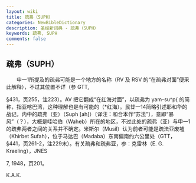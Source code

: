 ```yaml
---
layout: wiki
title: 疏弗（SUPH）
categories: NewBibleDictionary
description: 圣经新词典 - 疏弗（SUPH）
keywords: 疏弗, SUPH
comments: false
---
```


## 疏弗（SUPH）

　　申一1所提及的疏弗可能是一个地方的名称（RV 及 RSV 的“在疏弗对面”便采此解释），不过其位置不详（参 GTT,

§431，页255，注223）。AV 把它翻成“在红海对面”，以疏弗为 yam-su^p{ 的简称，指亚喀巴湾，这种理解也是有可能的（*红海）。民廿一14简略引述耶和华的战记，内中的疏弗（亚）（Suph [ah]）〔译注：和合本作“苏法”〕，意即“暴风”（？），大概是哇哈伯（Waheb）所在的地区，不过此处的疏弗（亚）与申一1的疏弗两者之间的关系并不确定。米斯尔（Musil）认为前者可能是疏法亚废墟（Khirbet Sufah），位于马达巴（Madaba）东南偏南约六公里处（GTT，§441，页261-2，注229末）。有关疏弗和疏弗亚，参：克雷林（E. G. Kraeling），JNES

7, 1948，页201。

K.A.K.








